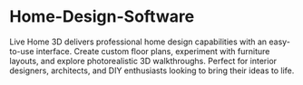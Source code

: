 # Home-Design-Software
Live Home 3D delivers professional home design capabilities with an easy-to-use interface. Create custom floor plans, experiment with furniture layouts, and explore photorealistic 3D walkthroughs. Perfect for interior designers, architects, and DIY enthusiasts looking to bring their ideas to life.
